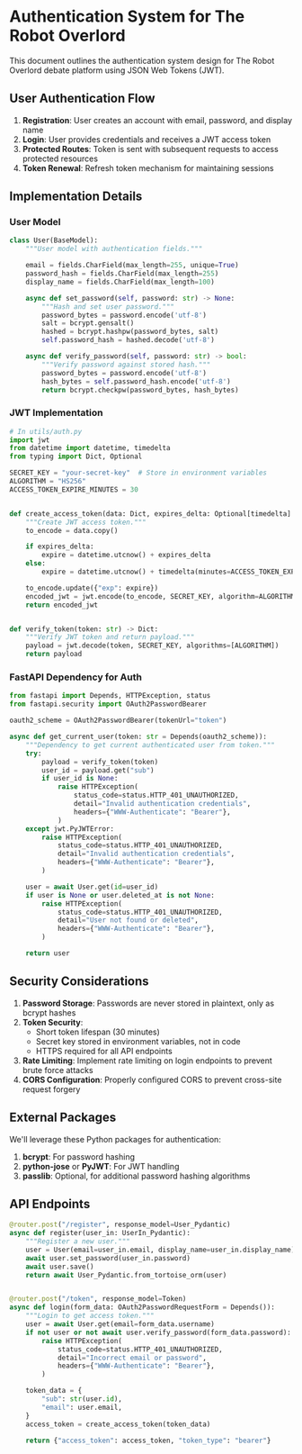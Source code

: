 # Authentication System for The Robot Overlord

This document outlines the authentication system design for The Robot Overlord debate platform using JSON Web Tokens (JWT).

## User Authentication Flow

1. **Registration**: User creates an account with email, password, and display name
2. **Login**: User provides credentials and receives a JWT access token
3. **Protected Routes**: Token is sent with subsequent requests to access protected resources
4. **Token Renewal**: Refresh token mechanism for maintaining sessions

## Implementation Details

### User Model

```python
class User(BaseModel):
    """User model with authentication fields."""

    email = fields.CharField(max_length=255, unique=True)
    password_hash = fields.CharField(max_length=255)
    display_name = fields.CharField(max_length=100)

    async def set_password(self, password: str) -> None:
        """Hash and set user password."""
        password_bytes = password.encode('utf-8')
        salt = bcrypt.gensalt()
        hashed = bcrypt.hashpw(password_bytes, salt)
        self.password_hash = hashed.decode('utf-8')

    async def verify_password(self, password: str) -> bool:
        """Verify password against stored hash."""
        password_bytes = password.encode('utf-8')
        hash_bytes = self.password_hash.encode('utf-8')
        return bcrypt.checkpw(password_bytes, hash_bytes)
```

### JWT Implementation

```python
# In utils/auth.py
import jwt
from datetime import datetime, timedelta
from typing import Dict, Optional

SECRET_KEY = "your-secret-key"  # Store in environment variables
ALGORITHM = "HS256"
ACCESS_TOKEN_EXPIRE_MINUTES = 30


def create_access_token(data: Dict, expires_delta: Optional[timedelta] = None) -> str:
    """Create JWT access token."""
    to_encode = data.copy()

    if expires_delta:
        expire = datetime.utcnow() + expires_delta
    else:
        expire = datetime.utcnow() + timedelta(minutes=ACCESS_TOKEN_EXPIRE_MINUTES)

    to_encode.update({"exp": expire})
    encoded_jwt = jwt.encode(to_encode, SECRET_KEY, algorithm=ALGORITHM)
    return encoded_jwt


def verify_token(token: str) -> Dict:
    """Verify JWT token and return payload."""
    payload = jwt.decode(token, SECRET_KEY, algorithms=[ALGORITHM])
    return payload
```

### FastAPI Dependency for Auth

```python
from fastapi import Depends, HTTPException, status
from fastapi.security import OAuth2PasswordBearer

oauth2_scheme = OAuth2PasswordBearer(tokenUrl="token")

async def get_current_user(token: str = Depends(oauth2_scheme)):
    """Dependency to get current authenticated user from token."""
    try:
        payload = verify_token(token)
        user_id = payload.get("sub")
        if user_id is None:
            raise HTTPException(
                status_code=status.HTTP_401_UNAUTHORIZED,
                detail="Invalid authentication credentials",
                headers={"WWW-Authenticate": "Bearer"},
            )
    except jwt.PyJWTError:
        raise HTTPException(
            status_code=status.HTTP_401_UNAUTHORIZED,
            detail="Invalid authentication credentials",
            headers={"WWW-Authenticate": "Bearer"},
        )

    user = await User.get(id=user_id)
    if user is None or user.deleted_at is not None:
        raise HTTPException(
            status_code=status.HTTP_401_UNAUTHORIZED,
            detail="User not found or deleted",
            headers={"WWW-Authenticate": "Bearer"},
        )

    return user
```

## Security Considerations

1. **Password Storage**: Passwords are never stored in plaintext, only as bcrypt hashes
2. **Token Security**:
   - Short token lifespan (30 minutes)
   - Secret key stored in environment variables, not in code
   - HTTPS required for all API endpoints
3. **Rate Limiting**: Implement rate limiting on login endpoints to prevent brute force attacks
4. **CORS Configuration**: Properly configured CORS to prevent cross-site request forgery

## External Packages

We'll leverage these Python packages for authentication:

1. **bcrypt**: For password hashing
2. **python-jose** or **PyJWT**: For JWT handling
3. **passlib**: Optional, for additional password hashing algorithms

## API Endpoints

```python
@router.post("/register", response_model=User_Pydantic)
async def register(user_in: UserIn_Pydantic):
    """Register a new user."""
    user = User(email=user_in.email, display_name=user_in.display_name)
    await user.set_password(user_in.password)
    await user.save()
    return await User_Pydantic.from_tortoise_orm(user)


@router.post("/token", response_model=Token)
async def login(form_data: OAuth2PasswordRequestForm = Depends()):
    """Login to get access token."""
    user = await User.get(email=form_data.username)
    if not user or not await user.verify_password(form_data.password):
        raise HTTPException(
            status_code=status.HTTP_401_UNAUTHORIZED,
            detail="Incorrect email or password",
            headers={"WWW-Authenticate": "Bearer"},
        )

    token_data = {
        "sub": str(user.id),
        "email": user.email,
    }
    access_token = create_access_token(token_data)

    return {"access_token": access_token, "token_type": "bearer"}
```
